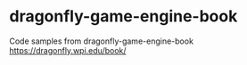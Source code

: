 # dragonfly-game-engine-book
Code samples from dragonfly-game-engine-book https://dragonfly.wpi.edu/book/
